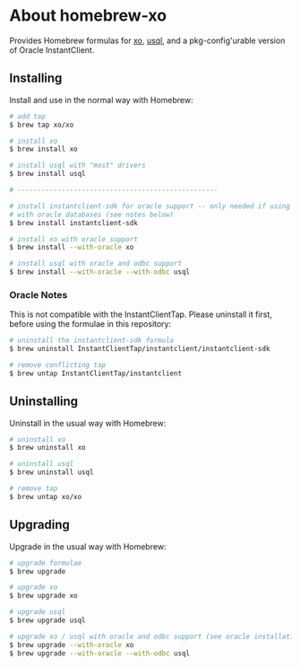 # About homebrew-xo

Provides Homebrew formulas for [xo](https://github.com/xo/xo),
[usql](https://github.com/xo/usql), and a pkg-config'urable version of Oracle
InstantClient.

## Installing

Install and use in the normal way with Homebrew:

```sh
# add tap
$ brew tap xo/xo

# install xo
$ brew install xo

# install usql with "most" drivers
$ brew install usql

# --------------------------------------------------

# install instantclient-sdk for oracle support -- only needed if using xo/usql
# with oracle databases (see notes below)
$ brew install instantclient-sdk

# install xo with oracle support
$ brew install --with-oracle xo

# install usql with oracle and odbc support
$ brew install --with-oracle --with-odbc usql
```

### Oracle Notes

This is not compatible with the InstantClientTap. Please uninstall it first,
before using the formulae in this repository:

```sh
# uninstall the instantclient-sdk formula
$ brew uninstall InstantClientTap/instantclient/instantclient-sdk

# remove conflicting tap
$ brew untap InstantClientTap/instantclient
```

## Uninstalling

Uninstall in the usual way with Homebrew:

```sh
# uninstall xo
$ brew uninstall xo

# uninstall usql
$ brew uninstall usql

# remove tap
$ brew untap xo/xo
```

## Upgrading

Upgrade in the usual way with Homebrew:

```sh
# upgrade formulae
$ brew upgrade

# upgrade xo
$ brew upgrade xo

# upgrade usql
$ brew upgrade usql

# upgrade xo / usql with oracle and odbc support (see oracle installation notes above)
$ brew upgrade --with-oracle xo
$ brew upgrade --with-oracle --with-odbc usql
```
